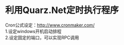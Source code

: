 # 利用Quarz.Net定时执行程序
Cron公式设定：http://www.cronmaker.com/<br/>
1.设定windows开机启动排程<br/>
2.设定固定的端口，可以实现RPC调用<br/>
